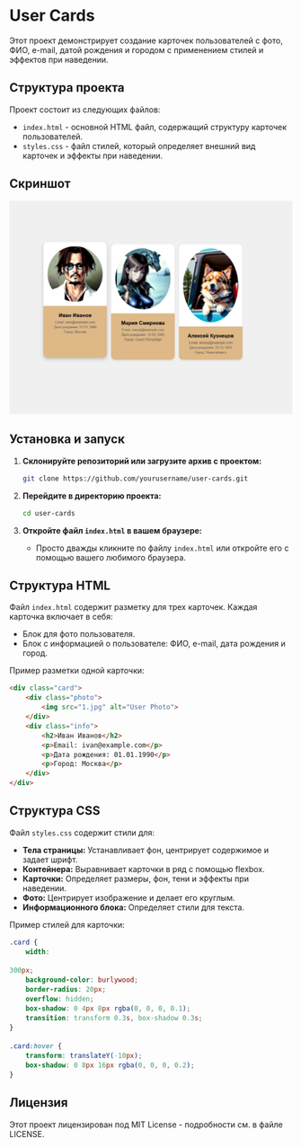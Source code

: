 
# User Cards

Этот проект демонстрирует создание карточек пользователей с фото, ФИО, e-mail, датой рождения и городом с применением стилей и эффектов при наведении.

## Структура проекта

Проект состоит из следующих файлов:

- `index.html` - основной HTML файл, содержащий структуру карточек пользователей.
- `styles.css` - файл стилей, который определяет внешний вид карточек и эффекты при наведении.

## Скриншот

![User Cards Preview](screenshot.png)

## Установка и запуск

1. **Склонируйте репозиторий или загрузите архив с проектом:**
    ```sh
    git clone https://github.com/yourusername/user-cards.git
    ```

2. **Перейдите в директорию проекта:**
    ```sh
    cd user-cards
    ```

3. **Откройте файл `index.html` в вашем браузере:**
    - Просто дважды кликните по файлу `index.html` или откройте его с помощью вашего любимого браузера.

## Структура HTML

Файл `index.html` содержит разметку для трех карточек. Каждая карточка включает в себя:

- Блок для фото пользователя.
- Блок с информацией о пользователе: ФИО, e-mail, дата рождения и город.

Пример разметки одной карточки:
```html
<div class="card">
    <div class="photo">
        <img src="1.jpg" alt="User Photo">
    </div>
    <div class="info">
        <h2>Иван Иванов</h2>
        <p>Email: ivan@example.com</p>
        <p>Дата рождения: 01.01.1990</p>
        <p>Город: Москва</p>
    </div>
</div>
```

## Структура CSS

Файл `styles.css` содержит стили для:

- **Тела страницы:** Устанавливает фон, центрирует содержимое и задает шрифт.
- **Контейнера:** Выравнивает карточки в ряд с помощью flexbox.
- **Карточки:** Определяет размеры, фон, тени и эффекты при наведении.
- **Фото:** Центрирует изображение и делает его круглым.
- **Информационного блока:** Определяет стили для текста.

Пример стилей для карточки:
```css
.card {
    width:

300px;
    background-color: burlywood;
    border-radius: 20px;
    overflow: hidden;
    box-shadow: 0 4px 8px rgba(0, 0, 0, 0.1);
    transition: transform 0.3s, box-shadow 0.3s;
}

.card:hover {
    transform: translateY(-10px);
    box-shadow: 0 8px 16px rgba(0, 0, 0, 0.2);
}
```

## Лицензия

Этот проект лицензирован под MIT License - подробности см. в файле LICENSE.
```

